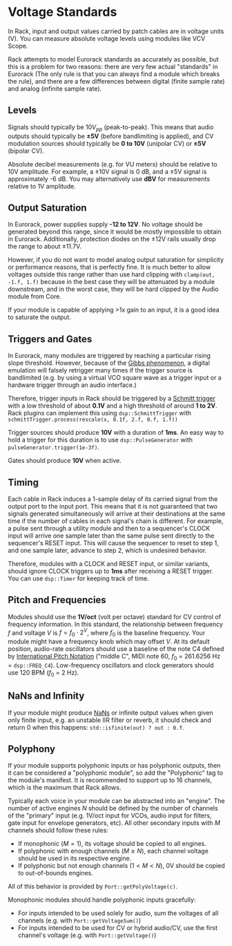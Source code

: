 # Voltage Standards

In Rack, input and output values carried by patch cables are in voltage units (V).
You can measure absolute voltage levels using modules like VCV Scope.

Rack attempts to model Eurorack standards as accurately as possible, but this is a problem for two reasons: there are very few actual "standards" in Eurorack (The only rule is that you can always find a module which breaks the rule), and there are a few differences between digital (finite sample rate) and analog (infinite sample rate).

## Levels

Signals should typically be $10V_{pp}$ (peak-to-peak).
This means that audio outputs should typically be **±5V** (before bandlimiting is applied), and CV modulation sources should typically be **0 to 10V** (unipolar CV) or **±5V** (bipolar CV).

Absolute decibel measurements (e.g. for VU meters) should be relative to 10V amplitude.
For example, a ±10V signal is 0 dB, and a ±5V signal is approximately -6 dB.
You may alternatively use **dBV** for measurements relative to 1V amplitude.

## Output Saturation

In Eurorack, power supplies supply **-12 to 12V**.
No voltage should be generated beyond this range, since it would be mostly impossible to obtain in Eurorack.
Additionally, protection diodes on the ±12V rails usually drop the range to about ±11.7V.

However, if you do not want to model analog output saturation for simplicity or performance reasons, that is perfectly fine.
It is much better to allow voltages outside this range rather than use hard clipping with `clamp(out, -1.f, 1.f)` because in the best case they will be attenuated by a module downstream, and in the worst case, they will be hard clipped by the Audio module from Core.

If your module is capable of applying >1x gain to an input, it is a good idea to saturate the output.

## Triggers and Gates

In Eurorack, many modules are triggered by reaching a particular rising slope threshold.
However, because of the [Gibbs phenomenon](https://en.wikipedia.org/wiki/Gibbs_phenomenon), a digital emulation will falsely retrigger many times if the trigger source is bandlimited (e.g. by using a virtual VCO square wave as a trigger input or a hardware trigger through an audio interface.)

Therefore, trigger inputs in Rack should be triggered by a [Schmitt trigger](https://en.wikipedia.org/wiki/Schmitt_trigger) with a low threshold of about **0.1V** and a high threshold of around **1 to 2V**.
Rack plugins can implement this using `dsp::SchmittTrigger` with `schmittTrigger.process(rescale(x, 0.1f, 2.f, 0.f, 1.f))`

Trigger sources should produce **10V** with a duration of **1ms**.
An easy way to hold a trigger for this duration is to use `dsp::PulseGenerator` with `pulseGenerator.trigger(1e-3f)`.

Gates should produce **10V** when active.

## Timing

Each cable in Rack induces a 1-sample delay of its carried signal from the output port to the input port.
This means that it is not guaranteed that two signals generated simultaneously will arrive at their destinations at the same time if the number of cables in each signal's chain is different.
For example, a pulse sent through a utility module and then to a sequencer's CLOCK input will arrive one sample later than the same pulse sent directly to the sequencer's RESET input.
This will cause the sequencer to reset to step 1, and one sample later, advance to step 2, which is undesired behavior.

Therefore, modules with a CLOCK and RESET input, or similar variants, should ignore CLOCK triggers up to **1ms** after receiving a RESET trigger.
You can use `dsp::Timer` for keeping track of time.

## Pitch and Frequencies

Modules should use the **1V/oct** (volt per octave) standard for CV control of frequency information.
In this standard, the relationship between frequency $f$ and voltage $V$ is $f = f_0 \cdot 2^{V}$, where $f_0$ is the baseline frequency.
Your module might have a frequency knob which may offset $V$.
At its default position, audio-rate oscillators should use a baseline of the note C4 defined by [International Pitch Notation](https://en.wikipedia.org/wiki/Scientific_pitch_notation) ("middle C", MIDI note 60, $f_0$ = 261.6256 Hz = `dsp::FREQ_C4`).
Low-frequency oscillators and clock generators should use 120 BPM ($f_0$ = 2 Hz).

## NaNs and Infinity

If your module might produce [NaNs](https://en.wikipedia.org/wiki/NaN) or infinite output values when given only finite input, e.g. an unstable IIR filter or reverb, it should check and return 0 when this happens: `std::isfinite(out) ? out : 0.f`.

## Polyphony

If your module supports polyphonic inputs or has polyphonic outputs, then it can be considered a "polyphonic module", so add the "Polyphonic" tag to the module's manifest.
It is recommended to support up to 16 channels, which is the maximum that Rack allows.

Typically each voice in your module can be abstracted into an "engine".
The number of active engines $N$ should be defined by the number of channels of the "primary" input (e.g. 1V/oct input for VCOs, audio input for filters, gate input for envelope generators, etc).
All other secondary inputs with $M$ channels should follow these rules:
- If monophonic ($M = 1$), its voltage should be copied to all engines.
- If polyphonic with enough channels ($M \geq N$), each channel voltage should be used in its respective engine.
- If polyphonic but not enough channels ($1 < M < N$), 0V should be copied to out-of-bounds engines.

All of this behavior is provided by `Port::getPolyVoltage(c)`.

Monophonic modules should handle polyphonic inputs gracefully:
- For inputs intended to be used solely for audio, sum the voltages of all channels (e.g. with `Port::getVoltageSum()`)
- For inputs intended to be used for CV or hybrid audio/CV, use the first channel's voltage (e.g. with `Port::getVoltage()`)
